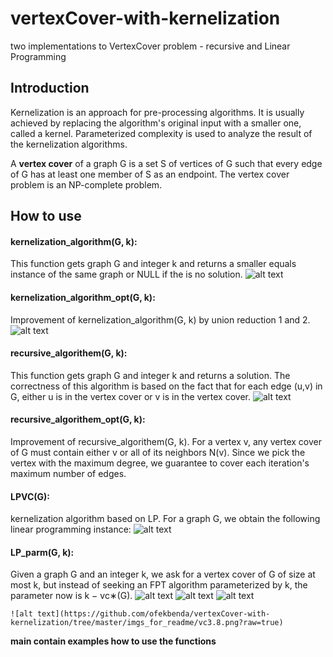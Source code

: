 # vertexCover-with-kernelization
two implementations to VertexCover problem - recursive and Linear Programming

## Introduction
Kernelization is an approach for pre-processing algorithms. It is usually achieved by
replacing the algorithm's original input with a smaller one, called a kernel.
Parameterized complexity is used to analyze the result of the kernelization
algorithms.

A **vertex cover** of a graph G is a set S of vertices of G such that every edge of G has at least one member of S as an endpoint.
The vertex cover problem is an NP-complete problem.

## How to use
#### kernelization_algorithm(G, k):
  This function gets graph G and integer k and returns a smaller equals instance of the same graph or NULL if the is no solution.
  ![alt text](https://github.com/ofekbenda/vertexCover-with-kernelization/tree/master/imgs_for_readme/kernelization1.png?raw=true)

#### kernelization_algorithm_opt(G, k):
  Improvement of kernelization_algorithm(G, k) by union reduction 1 and 2.
    ![alt text](https://github.com/ofekbenda/vertexCover-with-kernelization/tree/master/imgs_for_readme/kernelization_improvement.png?raw=true)
    
#### recursive_algorithem(G, k):
  This function gets graph G and integer k and returns a solution. The correctness of this algorithm is based on the fact that for each edge (u,v) in G, either
u is in the vertex cover or v is in the vertex cover.
![alt text](https://github.com/ofekbenda/vertexCover-with-kernelization/tree/master/imgs_for_readme/recursive.png?raw=true)

#### recursive_algorithem_opt(G, k):
  Improvement of recursive_algorithem(G, k).
  For a vertex v, any vertex cover of G must contain either v or all of its neighbors N(v).
  Since we pick the vertex with the maximum degree, we guarantee to cover each iteration's maximum number of edges.  

#### LPVC(G):
  kernelization algorithm based on LP. For a graph G, we obtain the following linear programming instance:
  ![alt text](https://github.com/ofekbenda/vertexCover-with-kernelization/tree/master/imgs_for_readme/LP.png?raw=true)
  
#### LP_parm(G, k):
  Given a graph G and an integer k, we ask for a vertex cover of G of size at most k, but instead of seeking an FPT
algorithm parameterized by k, the parameter now is k − vc∗(G).
    ![alt text](https://github.com/ofekbenda/vertexCover-with-kernelization/tree/master/imgs_for_readme/VC_above_LP.png?raw=true)
    ![alt text](https://github.com/ofekbenda/vertexCover-with-kernelization/tree/master/imgs_for_readme/vc4.png?raw=true)
    ![alt text](https://github.com/ofekbenda/vertexCover-with-kernelization/tree/master/imgs_for_readme/vc5.png?raw=true)

    ![alt text](https://github.com/ofekbenda/vertexCover-with-kernelization/tree/master/imgs_for_readme/vc3.8.png?raw=true)
    
    
  **main contain examples how to use the functions**

